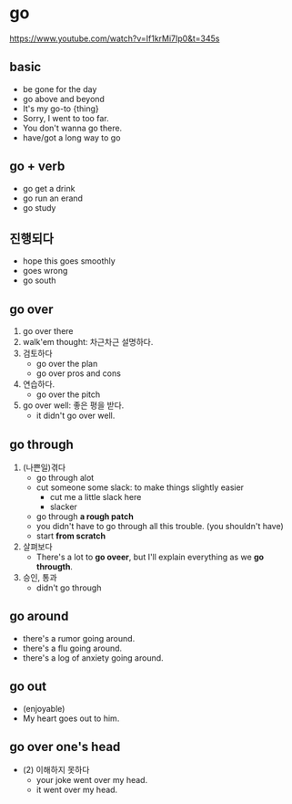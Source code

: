# go
https://www.youtube.com/watch?v=If1krMi7Ip0&t=345s

## basic
- be gone for the day
- go above and beyond
- It's my go-to {thing}
- Sorry, I went to too far.
- You don't wanna go there.
- have/got a long way to go

## go + verb
- go get a drink
- go run an erand
- go study

## 진행되다
- hope this goes smoothly
- goes wrong
- go south

## go over
1. go over there
1. walk'em thought: 차근차근 설명하다.
1. 검토하다
    - go over the plan
    - go over pros and cons
1. 연습하다.
    - go over the pitch
1. go over well: 좋은 평을 받다.
    - it didn't go over well.

## go through
1. (나쁜일)겪다
    - go through alot
    - cut someone some slack: to make things slightly easier
        - cut me a little slack here
        - slacker
    - go through __a rough patch__
    - you didn't have to go through all this trouble. (you shouldn't have)
    - start __from scratch__
1. 살펴보다
    - There's a lot to __go oveer__, but I'll explain everything as we __go througth__.
1. 승인, 통과
    - didn't go through

## go around
- there's a rumor going around.
- there's a flu going around.
- there's a log of anxiety going around.

## go out
- (enjoyable)
- My heart goes out to him.

## go over one's head
- (2) 이해하지 못하다
    - your joke went over my head.
    - it went over my head.